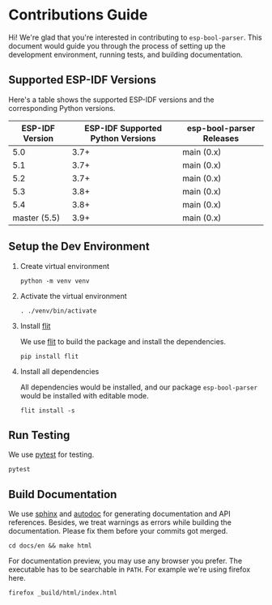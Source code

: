 # Contributions Guide

Hi! We're glad that you're interested in contributing to `esp-bool-parser`. This document would guide you through the process of setting up the development environment, running tests, and building documentation.

## Supported ESP-IDF Versions

Here's a table shows the supported ESP-IDF versions and the corresponding Python versions.

| ESP-IDF Version | ESP-IDF Supported Python Versions | esp-bool-parser Releases |
|-----------------|-----------------------------------|--------------------------|
| 5.0             | 3.7+                              | main (0.x)               |
| 5.1             | 3.7+                              | main (0.x)               |
| 5.2             | 3.7+                              | main (0.x)               |
| 5.3             | 3.8+                              | main (0.x)               |
| 5.4             | 3.8+                              | main (0.x)               |
| master (5.5)    | 3.9+                              | main (0.x)               |

## Setup the Dev Environment

1. Create virtual environment

    ```shell
    python -m venv venv
    ```

2. Activate the virtual environment

    ```shell
    . ./venv/bin/activate
    ```

3. Install [flit][flit]

    We use [flit][flit] to build the package and install the dependencies.

    ```shell
    pip install flit
    ```

4. Install all dependencies

    All dependencies would be installed, and our package `esp-bool-parser` would be installed with editable mode.

    ```shell
    flit install -s
    ```

## Run Testing

We use [pytest][pytest] for testing.

```shell
pytest
```

## Build Documentation

We use [sphinx][sphinx] and [autodoc][autodoc] for generating documentation and API references. Besides, we treat warnings as errors while building the documentation. Please fix them before your commits got merged.

```shell
cd docs/en && make html
```

For documentation preview, you may use any browser you prefer. The executable has to be searchable in `PATH`. For example we're using firefox here.

```shell
firefox _build/html/index.html
```

[flit]: https://flit.pypa.io/en/stable/index.html
[pytest]: https://docs.pytest.org/en/stable/contents.html
[sphinx]: https://www.sphinx-doc.org/en/master/
[autodoc]: https://www.sphinx-doc.org/en/master/usage/quickstart.html#autodoc
